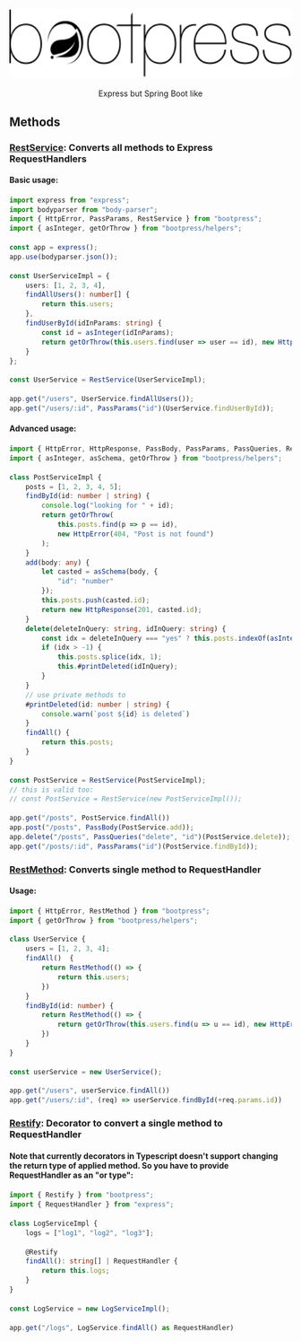 <h1 align="center" style="margin-bottom: 0" >
<img src="bootpress.svg" height=120 alt="bootpress">
</h1>
<p align=center>Express but Spring Boot like</p>

## Methods
### **<u>RestService</u>**: Converts all methods to Express RequestHandlers
#### Basic usage:
```ts
import express from "express";
import bodyparser from "body-parser";
import { HttpError, PassParams, RestService } from "bootpress";
import { asInteger, getOrThrow } from "bootpress/helpers";

const app = express();
app.use(bodyparser.json());

const UserServiceImpl = {
    users: [1, 2, 3, 4],
    findAllUsers(): number[] {
        return this.users;
    },
    findUserById(idInParams: string) {
        const id = asInteger(idInParams);
        return getOrThrow(this.users.find(user => user == id), new HttpError(404, "Not Found"));
    }
};

const UserService = RestService(UserServiceImpl);

app.get("/users", UserService.findAllUsers());
app.get("/users/:id", PassParams("id")(UserService.findUserById));
```

#### Advanced usage:
```ts
import { HttpError, HttpResponse, PassBody, PassParams, PassQueries, RestService } from "bootpress";
import { asInteger, asSchema, getOrThrow } from "bootpress/helpers";

class PostServiceImpl {
    posts = [1, 2, 3, 4, 5];
    findById(id: number | string) {
        console.log("looking for " + id);
        return getOrThrow(
            this.posts.find(p => p == id),
            new HttpError(404, "Post is not found")
        );
    }
    add(body: any) {
        let casted = asSchema(body, {
            "id": "number"
        });
        this.posts.push(casted.id);
        return new HttpResponse(201, casted.id);
    }
    delete(deleteInQuery: string, idInQuery: string) {
        const idx = deleteInQuery === "yes" ? this.posts.indexOf(asInteger(idInQuery)) : -1;
        if (idx > -1) {
            this.posts.splice(idx, 1);
            this.#printDeleted(idInQuery);
        }
    }
    // use private methods to  
    #printDeleted(id: number | string) {
        console.warn(`post ${id} is deleted`)
    }
    findAll() {
        return this.posts;
    }
}

const PostService = RestService(PostServiceImpl);
// this is valid too:
// const PostService = RestService(new PostServiceImpl());

app.get("/posts", PostService.findAll())
app.post("/posts", PassBody(PostService.add));
app.delete("/posts", PassQueries("delete", "id")(PostService.delete));
app.get("/posts/:id", PassParams("id")(PostService.findById));
```

### **<u>RestMethod</u>**: Converts single method to RequestHandler
#### Usage:
```ts
import { HttpError, RestMethod } from "bootpress";
import { getOrThrow } from "bootpress/helpers";

class UserService {
    users = [1, 2, 3, 4];
    findAll()  {
        return RestMethod(() => {
            return this.users;
        })
    }
    findById(id: number) {
        return RestMethod(() => {
            return getOrThrow(this.users.find(u => u == id), new HttpError(404, "Not Found"));
        })
    }
}

const userService = new UserService();

app.get("/users", userService.findAll())
app.get("/users/:id", (req) => userService.findById(+req.params.id))
```

### **<u>Restify</u>**: Decorator to convert a single method to RequestHandler
#### Note that currently decorators in Typescript doesn't support changing the return type of applied method. So you have to provide RequestHandler as an "or type":

```ts
import { Restify } from "bootpress";
import { RequestHandler } from "express";

class LogServiceImpl {
    logs = ["log1", "log2", "log3"];

    @Restify
    findAll(): string[] | RequestHandler {
        return this.logs;
    }
}

const LogService = new LogServiceImpl();

app.get("/logs", LogService.findAll() as RequestHandler)
```